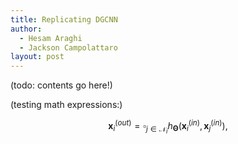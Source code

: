 ```yaml
---
title: Replicating DGCNN
author: 
  - Hesam Araghi
  - Jackson Campolattaro
layout: post
---
```


(todo: contents go here!)

(testing math expressions:)

$$
\mathbf{x}^{(out)}_i =\mathop{\square}_{j\in \mathcal{N}_i} h_{\mathbf{\Theta}}(\mathbf{x}_i^{(in)},\mathbf{x}_j^{(
in)}),
$$
